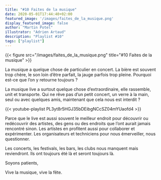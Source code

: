 ```yaml
---
title: "#10 Faites de la musique"
date: 2020-05-01T17:44:40+02:00
featured_image: '/images/faites_de_la_musique.png'
display_featured_image: false
author: "Martin Potel" 
illustrator: "Adrien Artaud"
description: "Playlist #10"
tags: ["playlist"]
---
```


{{< figure src="/images/faites_de_la_musique.png" title="#10 Faites de la musique" >}}

La musique a quelque chose de particulier en concert. La bière est souvent trop chère, le son loin d’être parfait, la jauge parfois trop pleine.  Pourquoi est-ce que l’on y retourne toujours ? 

La musique live a surtout quelque chose d’extraordinaire, elle rassemble, unit et transporte. Qui ne rêve pas d’un petit concert, un verre à la main, seul ou avec quelques amis, maintenant que cela nous est interdit ? 

{{< youtube-playlist PL3yt8r5HGJ35bDEibgNCcSZ04mYUaofd4 >}}

Parce que le live est aussi souvent le meilleur endroit pour découvrir ou redécouvrir des artistes, des gens ou des endroits que l’ont aurait jamais rencontré sinon. Les artistes en profitent aussi pour collaborer et expérimenter. Les organisateurs et techniciens pour nous émerveiller, nous questionner.

Les concerts, les festivals, les bars, les clubs nous manquent mais reviendront. Ils ont toujours été là et seront toujours là. 

Soyons patients,

Vive la musique, vive la fête.